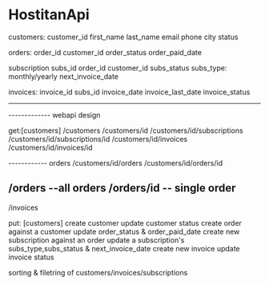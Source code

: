 # HostitanApi
customers:
customer_id
first_name
last_name
email
phone
city
status


orders:
order_id
customer_id
order_status
order_paid_date


subscription
subs_id
order_id
customer_id
subs_status
subs_type: monthly/yearly
next_invoice_date

invoices:
invoice_id
subs_id
invoice_date
invoice_last_date
invoice_status

---------------------------------------------
-------------  webapi design

get:[customers]
/customers
/customers/id
/customers/id/subscriptions
/customers/id/subscriptions/id
/customers/id/invoices
/customers/id/invoices/id

------------ orders
/customers/id/orders
/customers/id/orders/id

/orders --all orders
/orders/id -- single order
------------------------------
/invoices

put: [customers]
create customer
update customer status
create order against a customer
update order_status & order_paid_date
create new subscription against an order
update a subscription's subs_type,subs_status & next_invoice_date
create new invoice
update invoice status


sorting & filetring of customers/invoices/subscriptions
